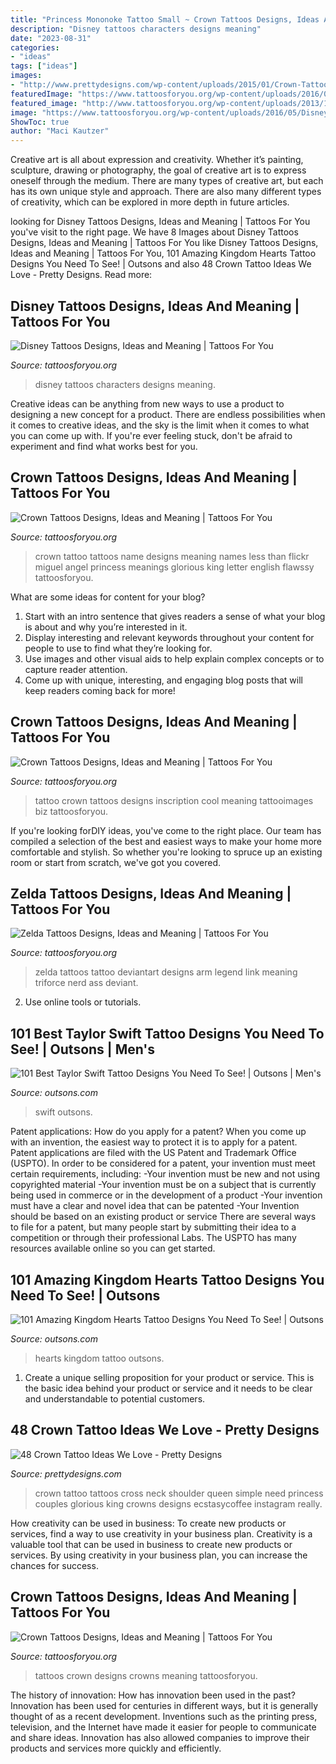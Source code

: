 ```yaml
---
title: "Princess Mononoke Tattoo Small ~ Crown Tattoos Designs, Ideas And Meaning"
description: "Disney tattoos characters designs meaning"
date: "2023-08-31"
categories:
- "ideas"
tags: ["ideas"]
images:
- "http://www.prettydesigns.com/wp-content/uploads/2015/01/Crown-Tattoo-Pictures.jpg"
featuredImage: "https://www.tattoosforyou.org/wp-content/uploads/2016/05/Disney-Characters-Tattoos.jpg"
featured_image: "http://www.tattoosforyou.org/wp-content/uploads/2013/10/Small-Crown-Tattoo.jpg"
image: "https://www.tattoosforyou.org/wp-content/uploads/2016/05/Disney-Characters-Tattoos.jpg"
ShowToc: true
author: "Maci Kautzer"
---
```



Creative art is all about expression and creativity. Whether it’s painting, sculpture, drawing or photography, the goal of creative art is to express oneself through the medium. There are many types of creative art, but each has its own unique style and approach. There are also many different types of creativity, which can be explored in more depth in future articles.

	

		
looking for Disney Tattoos Designs, Ideas and Meaning | Tattoos For You you've visit to the right page. We have 8 Images about Disney Tattoos Designs, Ideas and Meaning | Tattoos For You like Disney Tattoos Designs, Ideas and Meaning | Tattoos For You, 101 Amazing Kingdom Hearts Tattoo Designs You Need To See! | Outsons and also 48 Crown Tattoo Ideas We Love - Pretty Designs. Read more:
		
    
## Disney Tattoos Designs, Ideas And Meaning | Tattoos For You

<img loading=lazy src="https://www.tattoosforyou.org/wp-content/uploads/2016/05/Disney-Characters-Tattoos.jpg" onerror="this.onerror=null;this.src='https://tse1.mm.bing.net/th?id=OIP.ZocJIlpxqtq6UOoJD5DDnQHaIa&amp;pid=15.1';" alt="Disney Tattoos Designs, Ideas and Meaning | Tattoos For You">

_Source: tattoosforyou.org_

>disney tattoos characters designs meaning. 

	

Creative ideas can be anything from new ways to use a product to designing a new concept for a product. There are endless possibilities when it comes to creative ideas, and the sky is the limit when it comes to what you can come up with. If you're ever feeling stuck, don't be afraid to experiment and find what works best for you.

    
## Crown Tattoos Designs, Ideas And Meaning | Tattoos For You

<img loading=lazy src="http://www.tattoosforyou.org/wp-content/uploads/2013/10/Small-Crown-Tattoo.jpg" onerror="this.onerror=null;this.src='https://tse2.mm.bing.net/th?id=OIP.MsrZvpKAlV96X5yTeukzEQHaJ4&amp;pid=15.1';" alt="Crown Tattoos Designs, Ideas and Meaning | Tattoos For You">

_Source: tattoosforyou.org_

>crown tattoo tattoos name designs meaning names less than flickr miguel angel princess meanings glorious king letter english flawssy tattoosforyou. 

	

What are some ideas for content for your blog?
1. Start with an intro sentence that gives readers a sense of what your blog is about and why you’re interested in it.
2. Display interesting and relevant keywords throughout your content for people to use to find what they’re looking for.
3. Use images and other visual aids to help explain complex concepts or to capture reader attention.
4. Come up with unique, interesting, and engaging blog posts that will keep readers coming back for more!

    
## Crown Tattoos Designs, Ideas And Meaning | Tattoos For You

<img loading=lazy src="http://www.tattoosforyou.org/wp-content/uploads/2013/10/Crown-Tattoo-Images.jpg" onerror="this.onerror=null;this.src='https://tse2.mm.bing.net/th?id=OIP.OtYv-7pXXLVX8aowa1UsxwHaJ4&amp;pid=15.1';" alt="Crown Tattoos Designs, Ideas and Meaning | Tattoos For You">

_Source: tattoosforyou.org_

>tattoo crown tattoos designs inscription cool meaning tattooimages biz tattoosforyou. 

	

If you're looking forDIY ideas, you've come to the right place. Our team has compiled a selection of the best and easiest ways to make your home more comfortable and stylish. So whether you're looking to spruce up an existing room or start from scratch, we've got you covered.

    
## Zelda Tattoos Designs, Ideas And Meaning | Tattoos For You

<img loading=lazy src="http://www.tattoosforyou.org/wp-content/uploads/2016/05/Zelda-Tattoos-Arm.jpg" onerror="this.onerror=null;this.src='https://tse4.mm.bing.net/th?id=OIP.2GY4uZhUgcejVRgyxL2U8gHaMX&amp;pid=15.1';" alt="Zelda Tattoos Designs, Ideas and Meaning | Tattoos For You">

_Source: tattoosforyou.org_

>zelda tattoos tattoo deviantart designs arm legend link meaning triforce nerd ass deviant. 

	

2. Use online tools or tutorials.

    
## 101 Best Taylor Swift Tattoo Designs You Need To See! | Outsons | Men&#039;s

<img loading=lazy src="https://outsons.com/wp-content/uploads/2020/07/2020-07-07-20.16.22-2348006282857792939_taylorswifttattoo.jpg" onerror="this.onerror=null;this.src='https://tse1.mm.bing.net/th?id=OIP.n17EZ6dyGT-ZelthfYFhagHaHa&amp;pid=15.1';" alt="101 Best Taylor Swift Tattoo Designs You Need To See! | Outsons | Men&#039;s">

_Source: outsons.com_

>swift outsons. 

	

Patent applications: How do you apply for a patent?
When you come up with an invention, the easiest way to protect it is to apply for a patent. Patent applications are filed with the US Patent and Trademark Office (USPTO). In order to be considered for a patent, your invention must meet certain requirements, including: 
-Your invention must be new and not using copyrighted material
-Your invention must be on a subject that is currently being used in commerce or in the development of a product
-Your invention must have a clear and novel idea that can be patented
-Your Invention should be based on an existing product or service There are several ways to file for a patent, but many people start by submitting their idea to a competition or through their professional Labs. The USPTO has many resources available online so you can get started.

    
## 101 Amazing Kingdom Hearts Tattoo Designs You Need To See! | Outsons

<img loading=lazy src="https://outsons.com/wp-content/uploads/2020/07/2020-02-25-20.21.44-2251613808460100407_kingdomheartstattoo-845x1024.jpg" onerror="this.onerror=null;this.src='https://tse2.mm.bing.net/th?id=OIP.b4_wSoDMKCgg7UOTMt7P-wHaI-&amp;pid=15.1';" alt="101 Amazing Kingdom Hearts Tattoo Designs You Need To See! | Outsons">

_Source: outsons.com_

>hearts kingdom tattoo outsons. 

	

1. Create a unique selling proposition for your product or service. This is the basic idea behind your product or service and it needs to be clear and understandable to potential customers. 

    
## 48 Crown Tattoo Ideas We Love - Pretty Designs

<img loading=lazy src="http://www.prettydesigns.com/wp-content/uploads/2015/01/Crown-Tattoo-Pictures.jpg" onerror="this.onerror=null;this.src='https://tse1.mm.bing.net/th?id=OIP.-OSnTVYH9ZIEZbl6rTeyyAHaFj&amp;pid=15.1';" alt="48 Crown Tattoo Ideas We Love - Pretty Designs">

_Source: prettydesigns.com_

>crown tattoo tattoos cross neck shoulder queen simple need princess couples glorious king crowns designs ecstasycoffee instagram really. 

	

How creativity can be used in business: To create new products or services, find a way to use creativity in your business plan.
Creativity is a valuable tool that can be used in business to create new products or services. By using creativity in your business plan, you can increase the chances for success.

    
## Crown Tattoos Designs, Ideas And Meaning | Tattoos For You

<img loading=lazy src="http://www.tattoosforyou.org/wp-content/uploads/2013/10/Tattoos-of-Crowns.jpg" onerror="this.onerror=null;this.src='https://tse4.mm.bing.net/th?id=OIP.9BKwq2u2RHky-7Mc2n1kowHaJ3&amp;pid=15.1';" alt="Crown Tattoos Designs, Ideas and Meaning | Tattoos For You">

_Source: tattoosforyou.org_

>tattoos crown designs crowns meaning tattoosforyou. 

	

The history of innovation: How has innovation been used in the past?
Innovation has been used for centuries in different ways, but it is generally thought of as a recent development. Inventions such as the printing press, television, and the Internet have made it easier for people to communicate and share ideas. Innovation has also allowed companies to improve their products and services more quickly and efficiently.

